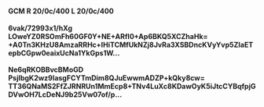 #### GCM R 20/0c/400 L 20/0c/400
**6vak/72993x1/hXg**<br/>**LOweYZ0RSOmFh60GF0Y+NE+ARfl0+Ap6BKQ5XCZhaHk=**<br/>**+A0Tn3KHzU8AmzaRRHc+IHiTCMfUkNZj8JvRa3XSBDncKVyYvp5ZIaETepbCGpw0eaixUcNa1YkGps1W...**<br/><br/>
**Ne6qRKOBBvcBMoGD**<br/>**PsjIbgK2wz9IasgFCYTmDim8QJuEwwmADZP+kQky8cw=**<br/>**TT36QNaMS2FfZJRNRUn1MmEcp8+TNv4LuXc8KDawOyK5iJtcCYBqfpjGDVwOH7LcDeNJ9b25Vw07of/p...**